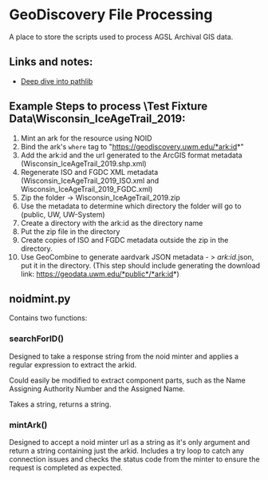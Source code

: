 # GeoDiscovery File Processing

A place to store the scripts used to process AGSL Archival GIS data.

## Links and notes:

* [Deep dive into pathlib](https://youtu.be/UcKkmwaRbsQ)

## Example Steps to process \Test Fixture Data\Wisconsin_IceAgeTrail_2019:

1. Mint an ark for the resource using NOID
1. Bind the ark's `where` tag to "https://geodiscovery.uwm.edu/*ark:id*"
1. Add the ark:id and the url generated to the ArcGIS format metadata (Wisconsin_IceAgeTrail_2019.shp.xml)
1. Regenerate ISO and FGDC XML metadata (Wisconsin_IceAgeTrail_2019_ISO.xml and Wisconsin_IceAgeTrail_2019_FGDC.xml)
1. Zip the folder -> Wisconsin_IceAgeTrail_2019.zip
1. Use the metadata to determine which directory the folder will go to (public, UW, UW-System)
1. Create a directory with the ark:id as the directory name
1. Put the zip file in the directory
1. Create copies of ISO and FGDC metadata outside the zip in the directory.
1. Use GeoCombine to generate aardvark JSON metadata - > *ark:id*.json, put it in the directory. (This step should include generating the download link: https://geodata.uwm.edu/*public*/*ark:id*)

## noidmint.py

Contains two functions:

### searchForID()

Designed to take a response string from the noid minter and applies a regular expression to extract the arkid.

Could easily be modified to extract component parts, such as the Name Assigning Authority Number and the Assigned Name.

Takes a string, returns a string.

### mintArk()

Designed to accept a noid minter url as a string as it's only argument and return a string containing just the arkid.
Includes a try loop to catch any connection issues and checks the status code from the minter to ensure the request is completed as expected.
